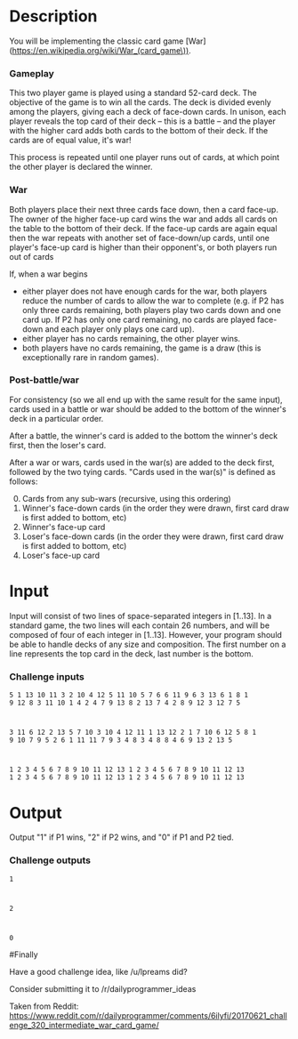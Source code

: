 # Description
You will be implementing the classic card game [War](https://en.wikipedia.org/wiki/War_(card_game\)).

### Gameplay
This two player game is played using a standard 52-card deck. The objective of the game is to win all the cards. The deck is divided evenly among the players, giving each a deck of face-down cards. In unison, each player reveals the top card of their deck – this is a battle – and the player with the higher card adds both cards to the bottom of their deck. If the cards are of equal value, it's war!

This process is repeated until one player runs out of cards, at which point the other player is declared the winner.

### War
Both players place their next three cards face down, then a card face-up. The owner of the higher face-up card wins the war and adds all cards on the table to the bottom of their deck. If the face-up cards are again equal then the war repeats with another set of face-down/up cards, until one player's face-up card is higher than their opponent's, or both players run out of cards

If, when a war begins

* either player does not have enough cards for the war, both players reduce the number of cards to allow the war to complete (e.g. if P2 has only three cards remaining, both players play two cards down and one card up. If P2 has only one card remaining, no cards are played face-down and each player only plays one card up). 
* either player has no cards remaining, the other player wins. 
* both players have no cards remaining, the game is a draw (this is exceptionally rare in random games). 


### Post-battle/war
For consistency (so we all end up with the same result for the same input), cards used in a battle or war should be added to the bottom of the winner's deck in a particular order.

After a battle, the winner's card is added to the bottom the winner's deck first, then the loser's card. 

After a war or wars, cards used in the war(s) are added to the deck first, followed by the two tying cards. "Cards used in the war(s)" is defined as follows:

0. Cards from any sub-wars (recursive, using this ordering)
1. Winner's face-down cards (in the order they were drawn, first card draw is first added to bottom, etc)
2. Winner's face-up card
3. Loser's face-down cards (in the order they were drawn, first card draw is first added to bottom, etc)
4. Loser's face-up card

# Input
Input will consist of two lines of space-separated integers in [1..13]. In a standard game, the two lines will each contain 26 numbers, and will be composed of four of each integer in [1..13]. However, your program should be able to handle decks of any size and composition. The first number on a line represents the top card in the deck, last number is the bottom.

### Challenge inputs

    5 1 13 10 11 3 2 10 4 12 5 11 10 5 7 6 6 11 9 6 3 13 6 1 8 1 
    9 12 8 3 11 10 1 4 2 4 7 9 13 8 2 13 7 4 2 8 9 12 3 12 7 5 
#
    3 11 6 12 2 13 5 7 10 3 10 4 12 11 1 13 12 2 1 7 10 6 12 5 8 1 
    9 10 7 9 5 2 6 1 11 11 7 9 3 4 8 3 4 8 8 4 6 9 13 2 13 5 
#
    1 2 3 4 5 6 7 8 9 10 11 12 13 1 2 3 4 5 6 7 8 9 10 11 12 13 
    1 2 3 4 5 6 7 8 9 10 11 12 13 1 2 3 4 5 6 7 8 9 10 11 12 13 

# Output
Output "1" if P1 wins, "2" if P2 wins, and "0" if P1 and P2 tied.

### Challenge outputs

    1
#
    2
#
    0

#Finally

Have a good challenge idea, like /u/lpreams did?

Consider submitting it to /r/dailyprogrammer_ideas

Taken from Reddit: https://www.reddit.com/r/dailyprogrammer/comments/6ilyfi/20170621_challenge_320_intermediate_war_card_game/